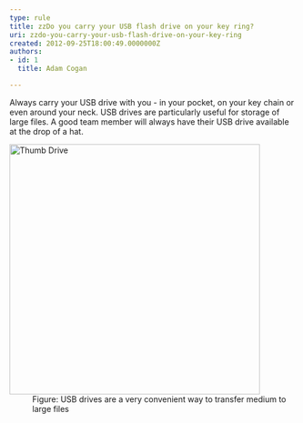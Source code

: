 ```yaml
---
type: rule
title: zzDo you carry your USB flash drive on your key ring?
uri: zzdo-you-carry-your-usb-flash-drive-on-your-key-ring
created: 2012-09-25T18:00:49.0000000Z
authors:
- id: 1
  title: Adam Cogan

---
```




<span class='intro'> <p>​​Always carry your USB drive with you - in your pocket, on your key chain or even around your neck. USB drives are particularly useful for storage of large files. A good team member will always have their USB drive available at the drop of a hat.​</p> </span>

<dl class="image"><dt><img alt="Thumb Drive" src="/PublishingImages/USB.jpg" style="width&#58;440px;" /></dt>
<dd>Figure&#58; USB drives are a very convenient way to transfer medium to large files</dd></dl>


